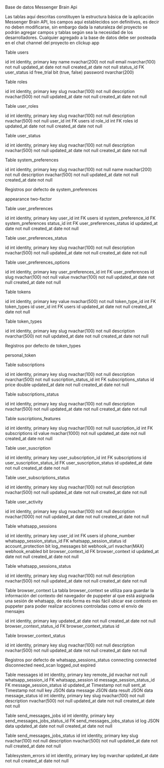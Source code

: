 Base de datos Messenger Brain Api

Las tablas aquí descritas constituyen la estructura básica de la aplicación Messenger Brain API, los campos aquí establecidos son definitivos, es decir no deben modificarse, sin embargo dada la naturaleza del proyecto se podrán agregar campos y tablas según sea la necesidad de los desarrolladores. Cualquier agregado a la base de datos debe ser posteada en el chat channel del proyecto en clickup app

Table users

id int identity, primary key
name nvachar(200) not null
email nvarchar(100) not null
updated_at date not null
created_at date not null
status_id FK user_status id
free_trial bit (true, false)
password nvarchar(200)


Table roles

id int identity, primary key
slug nvachar(100) not null
description nvachar(500) not null 
updated_at date not null
created_at date not null

Table user_roles

id int identity, primary key
slug nvachar(100) not null
description nvachar(500) not null 
user_id int FK users id
role_id int FK roles id
updated_at date not null
created_at date not null


Table user_status

id int identity, primary key
slug nvachar(100) not null
description nvachar(500) not null 
updated_at date not null
created_at date not null

Table system_preferences

id int identity, primary key
slug nvachar(100) not null
name nvachar(200) not null
description nvachar(500) not null
updated_at date not null
created_at date not null

Registros por defecto de system_preferences

appearance 
two-factor

Table user_preferences

id int identity, primary key
user_id int FK users id 
system_preference_id FK system_preferences
status_id int FK  user_preferences_status id 
updated_at date not null
created_at date not null

Table user_preferences_status

id int identity, primary key
slug nvachar(100) not null
description nvachar(500) not null 
updated_at date not null
created_at date not null

Table user_preferences_options

id int identity, primary key
user_preferences_id int FK user_preferences id 
slug nvachar(100) not null
value nvachar(100) not null
updated_at date not null
created_at date not null


Table tokens

id int identity, primary key
value nvachar(500) not null
token_type_id int FK token_types id
user_id int FK users id 
updated_at date not null
created_at date not null

Table token_types

id int identity, primary key
slug nvachar(100) not null
description nvarchar(500) not null
updated_at date not null
created_at date not null

Registros por defecto de token_types

personal_token

Table subscriptions

id int identity, primary key
slug nvachar(100) not null
description nvarchar(500) not null
suscription_status_id int FK subscriptions_status id
price double
updated_at date not null
created_at date not null


Table subscriptions_status

id int identity, primary key
slug nvachar(100) not null
description nvachar(500) not null 
updated_at date not null
created_at date not null

Table suscriptions_features

id int identity, primary key
slug nvachar(100) not null
suscription_id int FK subscriptions id
value nvachar(1000) not null
updated_at date not null
created_at date not null


Table user_suscription

id int identity, primary key
user_subscription_id int FK subscriptions id 
user_suscription_status_id FK user_suscription_status id
updated_at date not null
created_at date not null


Table user_subscriptions_status

id int identity, primary key
slug nvachar(100) not null
description nvachar(500) not null 
updated_at date not null
created_at date not null


Table user_activity

id int identity, primary key
slug nvachar(100) not null
description nvachar(1000) not null 
updated_at date not null
created_at date not null


Table whatsapp_sessions

id int identity, primary key
user_id int FK users id
phone_number 
whatsapp_session_status_id FK whatsapp_session_status id
account_protection bit
log_messages bit
webhook_url nvachar(MAX) 
webhook_enabled bit
browser_context_id FK browser_context id
updated_at date not null
created_at date not null


Table whatsapp_sessions_status

id int identity, primary key
slug nvachar(100) not null
description nvachar(500) not null 
updated_at date not null
created_at date not null

Table browser_context
La tabla browser_context se utiliza para guardar la información del contexto del navegador de puppeter al que está asignada una sesión de whatsapp, de esta forma es más fácil ubicar ese contexto en puppeter para poder realizar acciones controladas como el envío de mensajes

id int identity, primary key
updated_at date not null
created_at date not null
browser_context_status_id FK browser_context_status id

Table browser_context_status

id int identity, primary key
slug nvachar(100) not null
description nvachar(500) not null 
updated_at date not null
created_at date not null

Registros por defecto de whatsapp_sessions_status
connecting
connected
disconnected
need_scan
logged_out
expired

Table messages
id int identity, primary key
remote_jid nvachar not null 
whatsapp_session_id FK whatsapp_session id
message_session_status_id FK message_session_status id
updated_at Timestamp not null
sent_at Timestamp not null
key JSON data
message JSON data
result JSON data
message_status
id int identity, primary key
slug nvachar(100) not null
description nvachar(500) not null 
updated_at date not null
created_at date not null


Table send_messages_jobs
id int identity, primary key
send_messages_jobs_status_id FK send_messages_jobs_status id
log JSON data
updated_at date not null
created_at date not null

Table send_messages_jobs_status
id int identity, primary key
slug nvachar(100) not null
description nvachar(500) not null 
updated_at date not null
created_at date not null


Tablesystem_errors
id int identity, primary key
log nvarchar
updated_at date not null
created_at date not null



